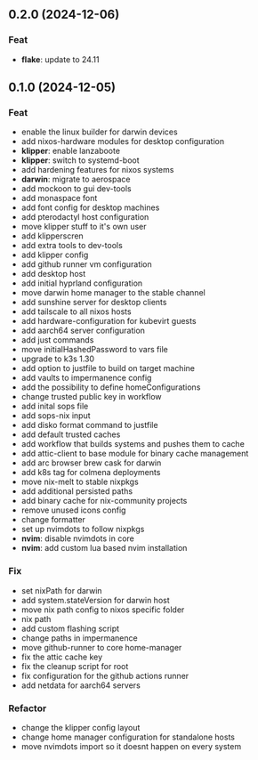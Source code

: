 ## 0.2.0 (2024-12-06)

### Feat

- **flake**: update to 24.11

## 0.1.0 (2024-12-05)

### Feat

- enable the linux builder for darwin devices
- add nixos-hardware modules for desktop configuration
- **klipper**: enable lanzaboote
- **klipper**: switch to systemd-boot
- add hardening features for nixos systems
- **darwin**: migrate to aerospace
- add mockoon to gui dev-tools
- add monaspace font
- add font config for desktop machines
- add pterodactyl host configuration
- move klipper stuff to it's own user
- add klipperscren
- add extra tools to dev-tools
- add klipper config
- add github runner vm configuration
- add desktop host
- add initial hyprland configuration
- move darwin home manager to the stable channel
- add sunshine server for desktop clients
- add tailscale to all nixos hosts
- add hardware-configuration for kubevirt guests
- add aarch64 server configuration
- add just commands
- move initialHashedPassword to vars file
- upgrade to k3s 1.30
- add option to justfile to build on target machine
- add vaults to impermanence config
- add the possibility to define homeConfigurations
- change trusted public key in workflow
- add inital sops file
- add sops-nix input
- add disko format command to justfile
- add default trusted caches
- add workflow that builds systems and pushes them to cache
- add attic-client to base module for binary cache management
- add arc browser brew cask for darwin
- add k8s tag for colmena deployments
- move nix-melt to stable nixpkgs
- add additional persisted paths
- add binary cache for nix-community projects
- remove unused icons config
- change formatter
- set up nvimdots to follow nixpkgs
- **nvim**: disable nvimdots in core
- **nvim**: add custom lua based nvim installation

### Fix

- set nixPath for darwin
- add system.stateVersion for darwin host
- move nix path config to nixos specific folder
- nix path
- add custom flashing script
- change paths in impermanence
- move github-runner to core home-manager
- fix the attic cache key
- fix the cleanup script for root
- fix configuration for the github actions runner
- add netdata for aarch64 servers

### Refactor

- change the klipper config layout
- change home manager configuration for standalone hosts
- move nvimdots import so it doesnt happen on every system
